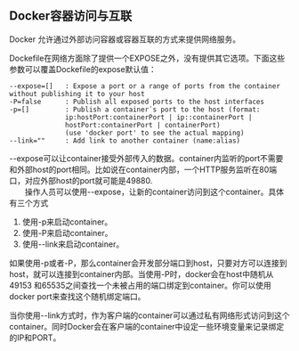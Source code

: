 
## Docker容器访问与互联 


Docker 允许通过外部访问容器或容器互联的方式来提供网络服务。

Dockefile在网络方面除了提供一个EXPOSE之外，没有提供其它选项。下面这些参数可以覆盖Dockefile的expose默认值：
    
    --expose=[]   : Expose a port or a range of ports from the container without publishing it to your host
    -P=false      : Publish all exposed ports to the host interfaces
    -p=[]         : Publish a container᾿s port to the host (format:
                  ip:hostPort:containerPort | ip::containerPort |
                  hostPort:containerPort | containerPort)
                  (use 'docker port' to see the actual mapping)
    --link=""     : Add link to another container (name:alias)
    
--expose可以让container接受外部传入的数据。container内监听的port不需要和外部host的port相同。比如说在container内部，一个HTTP服务监听在80端口，对应外部host的port就可能是49880.　　<br>　　操作人员可以使用--expose，让新的container访问到这个container。具体有三个方式
  
1. 使用-p来启动container。
1. 使用-P来启动container。
1. 使用--link来启动container。


如果使用-p或者-P，那么container会开发部分端口到host，只要对方可以连接到host，就可以连接到container内部。当使用-P时，docker会在host中随机从49153 和65535之间查找一个未被占用的端口绑定到container。你可以使用docker port来查找这个随机绑定端口。　　

当你使用--link方式时，作为客户端的container可以通过私有网络形式访问到这个container。同时Docker会在客户端的container中设定一些环境变量来记录绑定的IP和PORT。